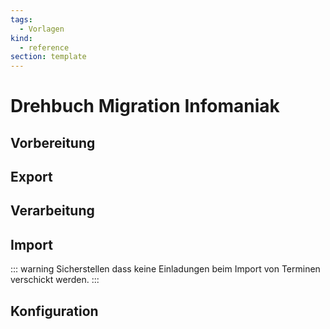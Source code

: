 ```yaml
---
tags:
  - Vorlagen
kind:
  - reference
section: template
---
```

# Drehbuch Migration Infomaniak

## Vorbereitung

## Export

## Verarbeitung

## Import

::: warning
Sicherstellen dass keine Einladungen beim Import von Terminen verschickt werden.
:::

## Konfiguration